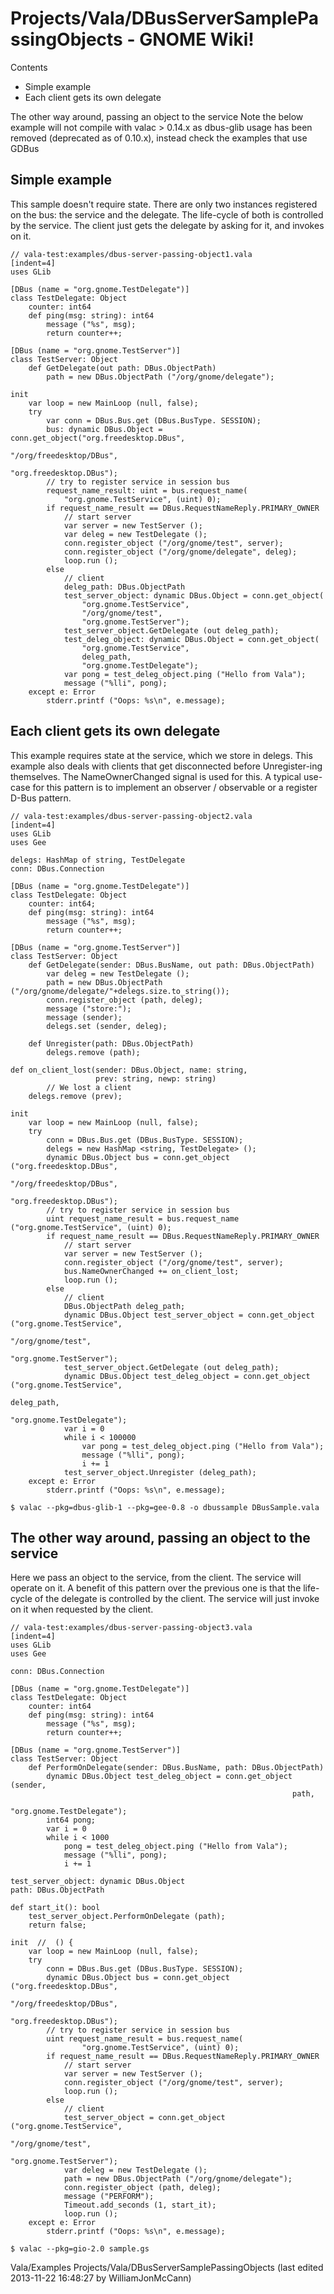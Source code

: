 # Projects/Vala/DBusServerSamplePassingObjects - GNOME Wiki!

Contents
- Simple example
- Each client gets its own delegate

The other way around, passing an object to the service Note the below example
will not compile with valac > 0.14.x as dbus-glib usage has been removed
(deprecated as of 0.10.x), instead check the examples that use GDBus

## Simple example
This sample doesn't require state. There are only two instances registered on
the bus: the service and the delegate. The life-cycle of both is controlled by
the service. The client just gets the delegate by asking for it, and invokes on
it.

```genie
// vala-test:examples/dbus-server-passing-object1.vala
[indent=4]
uses GLib

[DBus (name = "org.gnome.TestDelegate")]
class TestDelegate: Object
    counter: int64
    def ping(msg: string): int64
        message ("%s", msg);
        return counter++;

[DBus (name = "org.gnome.TestServer")]
class TestServer: Object
    def GetDelegate(out path: DBus.ObjectPath)
        path = new DBus.ObjectPath ("/org/gnome/delegate");

init
    var loop = new MainLoop (null, false);
    try
        var conn = DBus.Bus.get (DBus.BusType. SESSION);
        bus: dynamic DBus.Object = conn.get_object("org.freedesktop.DBus",
                                                   "/org/freedesktop/DBus",
                                                   "org.freedesktop.DBus");
        // try to register service in session bus
        request_name_result: uint = bus.request_name(
            "org.gnome.TestService", (uint) 0);
        if request_name_result == DBus.RequestNameReply.PRIMARY_OWNER
            // start server
            var server = new TestServer ();
            var deleg = new TestDelegate ();
            conn.register_object ("/org/gnome/test", server);
            conn.register_object ("/org/gnome/delegate", deleg);
            loop.run ();
        else
            // client
            deleg_path: DBus.ObjectPath
            test_server_object: dynamic DBus.Object = conn.get_object(
                "org.gnome.TestService",
                "/org/gnome/test",
                "org.gnome.TestServer");
            test_server_object.GetDelegate (out deleg_path);
            test_deleg_object: dynamic DBus.Object = conn.get_object(
                "org.gnome.TestService",
                deleg_path,
                "org.gnome.TestDelegate");
            var pong = test_deleg_object.ping ("Hello from Vala");
            message ("%lli", pong);
    except e: Error
        stderr.printf ("Oops: %s\n", e.message);
```

## Each client gets its own delegate
This example requires state at the service, which we store in delegs. This
example also deals with clients that get disconnected before Unregister-ing
themselves. The NameOwnerChanged signal is used for this. A typical use-case for
this pattern is to implement an observer / observable or a register D-Bus
pattern.

```genie
// vala-test:examples/dbus-server-passing-object2.vala
[indent=4]
uses GLib
uses Gee

delegs: HashMap of string, TestDelegate
conn: DBus.Connection

[DBus (name = "org.gnome.TestDelegate")]
class TestDelegate: Object
    counter: int64;
    def ping(msg: string): int64
        message ("%s", msg);
        return counter++;

[DBus (name = "org.gnome.TestServer")]
class TestServer: Object
    def GetDelegate(sender: DBus.BusName, out path: DBus.ObjectPath)
        var deleg = new TestDelegate ();
        path = new DBus.ObjectPath ("/org/gnome/delegate/"+delegs.size.to_string());
        conn.register_object (path, deleg);
        message ("store:");
        message (sender);
        delegs.set (sender, deleg);

    def Unregister(path: DBus.ObjectPath)
        delegs.remove (path);

def on_client_lost(sender: DBus.Object, name: string,
                   prev: string, newp: string)
        // We lost a client
    delegs.remove (prev);

init
    var loop = new MainLoop (null, false);
    try
        conn = DBus.Bus.get (DBus.BusType. SESSION);
        delegs = new HashMap <string, TestDelegate> ();
        dynamic DBus.Object bus = conn.get_object ("org.freedesktop.DBus",
                                                   "/org/freedesktop/DBus",
                                                   "org.freedesktop.DBus");
        // try to register service in session bus
        uint request_name_result = bus.request_name ("org.gnome.TestService", (uint) 0);
        if request_name_result == DBus.RequestNameReply.PRIMARY_OWNER
            // start server
            var server = new TestServer ();
            conn.register_object ("/org/gnome/test", server);
            bus.NameOwnerChanged += on_client_lost;
            loop.run ();
        else
            // client
            DBus.ObjectPath deleg_path;
            dynamic DBus.Object test_server_object = conn.get_object ("org.gnome.TestService",
                                                                      "/org/gnome/test",
                                                                      "org.gnome.TestServer");
            test_server_object.GetDelegate (out deleg_path);
            dynamic DBus.Object test_deleg_object = conn.get_object ("org.gnome.TestService",
                                                                      deleg_path,
                                                                      "org.gnome.TestDelegate");
            var i = 0
            while i < 100000
                var pong = test_deleg_object.ping ("Hello from Vala");
                message ("%lli", pong);
                i += 1
            test_server_object.Unregister (deleg_path);
    except e: Error
        stderr.printf ("Oops: %s\n", e.message);
```

```shell
$ valac --pkg=dbus-glib-1 --pkg=gee-0.8 -o dbussample DBusSample.vala
```

## The other way around, passing an object to the service
Here we pass an object to the service, from the client. The service will operate
on it. A benefit of this pattern over the previous one is that the life-cycle of
the delegate is controlled by the client. The service will just invoke on it
when requested by the client.

```genie
// vala-test:examples/dbus-server-passing-object3.vala
[indent=4]
uses GLib
uses Gee

conn: DBus.Connection

[DBus (name = "org.gnome.TestDelegate")]
class TestDelegate: Object
    counter: int64
    def ping(msg: string): int64
        message ("%s", msg);
        return counter++;

[DBus (name = "org.gnome.TestServer")]
class TestServer: Object
    def PerformOnDelegate(sender: DBus.BusName, path: DBus.ObjectPath)
        dynamic DBus.Object test_deleg_object = conn.get_object (sender,
                                                               path,
                                                               "org.gnome.TestDelegate");
        int64 pong;
        var i = 0
        while i < 1000
            pong = test_deleg_object.ping ("Hello from Vala");
            message ("%lli", pong);
            i += 1

test_server_object: dynamic DBus.Object
path: DBus.ObjectPath

def start_it(): bool
    test_server_object.PerformOnDelegate (path);
    return false;

init  //  () {
    var loop = new MainLoop (null, false);
    try
        conn = DBus.Bus.get (DBus.BusType. SESSION);
        dynamic DBus.Object bus = conn.get_object ("org.freedesktop.DBus",
                                                   "/org/freedesktop/DBus",
                                                   "org.freedesktop.DBus");
        // try to register service in session bus
        uint request_name_result = bus.request_name(
                "org.gnome.TestService", (uint) 0);
        if request_name_result == DBus.RequestNameReply.PRIMARY_OWNER
            // start server
            var server = new TestServer ();
            conn.register_object ("/org/gnome/test", server);
            loop.run ();
        else
            // client
            test_server_object = conn.get_object ("org.gnome.TestService",
                                                                      "/org/gnome/test",
                                                                      "org.gnome.TestServer");
            var deleg = new TestDelegate ();
            path = new DBus.ObjectPath ("/org/gnome/delegate");
            conn.register_object (path, deleg);
            message ("PERFORM");
            Timeout.add_seconds (1, start_it);
            loop.run ();
    except e: Error
        stderr.printf ("Oops: %s\n", e.message);
```

```shell
$ valac --pkg=gio-2.0 sample.gs
```


Vala/Examples Projects/Vala/DBusServerSamplePassingObjects
    (last edited 2013-11-22 16:48:27 by WilliamJonMcCann)
